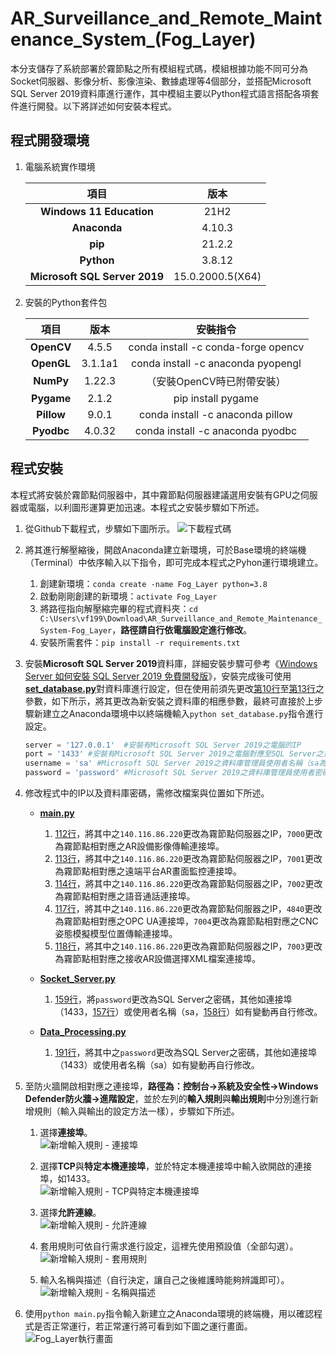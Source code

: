 # AR_Surveillance_and_Remote_Maintenance_System_(Fog_Layer)
本分支儲存了系統部署於霧節點之所有模組程式碼，模組根據功能不同可分為Socket伺服器、影像分析、影像渲染、數據處理等4個部分，並搭配Microsoft SQL Server 2019資料庫進行運作，其中模組主要以Python程式語言搭配各項套件進行開發。以下將詳述如何安裝本程式。

## 程式開發環境
1. 電腦系統實作環境

    |**項目**|**版本**|
    |:---:|:---:|
    |**Windows 11 Education**|21H2|
    |**Anaconda**|4.10.3|
    |**pip**|21.2.2|
    |**Python**|3.8.12|
    |**Microsoft SQL Server 2019**|15.0.2000.5(X64)|

2. 安裝的Python套件包

    |**項目**|**版本**|**安裝指令**
    |:---:|:---:|:---:
    |**OpenCV**|4.5.5|conda install -c conda-forge opencv
    |**OpenGL**|3.1.1a1|conda install -c anaconda pyopengl
    |**NumPy**|1.22.3|（安裝OpenCV時已附帶安裝）
    |**Pygame**|2.1.2|pip install pygame
    |**Pillow**|9.0.1|conda install -c anaconda pillow
    |**Pyodbc**|4.0.32|conda install -c anaconda pyodbc|

## 程式安裝
本程式將安裝於霧節點伺服器中，其中霧節點伺服器建議選用安裝有GPU之伺服器或電腦，以利圖形運算更加迅速。本程式之安裝步驟如下所述。

1. 從Github下載程式，步驟如下圖所示。
![下載程式碼](https://user-images.githubusercontent.com/77768660/189566714-50e75006-e8e9-45b6-838e-0de4245237ae.png)

2. 將其進行解壓縮後，開啟Anaconda建立新環境，可於Base環境的終端機（Terminal）中依序輸入以下指令，即可完成本程式之Pyhon運行環境建立。
    1. 創建新環境：`conda create -name Fog_Layer python=3.8`
    2. 啟動剛剛創建的新環境：`activate Fog_Layer`
    3. 將路徑指向解壓縮完畢的程式資料夾：`cd C:\Users\vf199\Download\AR_Surveillance_and_Remote_Maintenance_System-Fog_Layer`，**路徑請自行依電腦設定進行修改**。
    4. 安裝所需套件：`pip install -r requirements.txt`

3. 安裝**Microsoft SQL Server 2019**資料庫，詳細安裝步驟可參考《[Windows Server 如何安裝 SQL Server 2019 免費開發版](https://blog.hungwin.com.tw/windows-server-sql-server-2019-install/)》，安裝完成後可使用[**set_database.py**](https://github.com/vf19961226/AR_Surveillance_and_Remote_Maintenance_System/blob/Fog_Layer/set_database.py)對資料庫進行設定，但在使用前須先更改[第10行](https://github.com/vf19961226/AR_Surveillance_and_Remote_Maintenance_System/blob/Fog_Layer/set_database.py#L10)至[第13行](https://github.com/vf19961226/AR_Surveillance_and_Remote_Maintenance_System/blob/Fog_Layer/set_database.py#L13)之參數，如下所示，將其更改為新安裝之資料庫的相應參數，最終可直接於上步驟新建立之Anaconda環境中以終端機輸入`python set_database.py`指令進行設定。

    ```python
    server = '127.0.0.1'  #安裝有Microsoft SQL Server 2019之電腦的IP
    port = '1433' #安裝有Microsoft SQL Server 2019之電腦對應至SQL Server之連接埠（1433為SQL Server預設）
    username = 'sa' #Microsoft SQL Server 2019之資料庫管理員使用者名稱（sa為SQL Server預設）
    password = 'password' #Microsoft SQL Server 2019之資料庫管理員使用者密碼
    ```

4. 修改程式中的IP以及資料庫密碼，需修改檔案與位置如下所述。
    * [**main.py**](https://github.com/vf19961226/AR_Surveillance_and_Remote_Maintenance_System/blob/Fog_Layer/main.py)
        1. [112行](https://github.com/vf19961226/AR_Surveillance_and_Remote_Maintenance_System/blob/Fog_Layer/main.py#L112)，將其中之`140.116.86.220`更改為霧節點伺服器之IP，`7000`更改為霧節點相對應之AR設備影像傳輸連接埠。
        2. [113行](https://github.com/vf19961226/AR_Surveillance_and_Remote_Maintenance_System/blob/Fog_Layer/main.py#L113)，將其中之`140.116.86.220`更改為霧節點伺服器之IP，`7001`更改為霧節點相對應之遠端平台AR畫面監控連接埠。
        3. [114行](https://github.com/vf19961226/AR_Surveillance_and_Remote_Maintenance_System/blob/Fog_Layer/main.py#L114)，將其中之`140.116.86.220`更改為霧節點伺服器之IP，`7002`更改為霧節點相對應之語音通話連接埠。
        4. [117行](https://github.com/vf19961226/AR_Surveillance_and_Remote_Maintenance_System/blob/Fog_Layer/main.py#L117)，將其中之`140.116.86.220`更改為霧節點伺服器之IP，`4840`更改為霧節點相對應之OPC UA連接埠，`7004`更改為霧節點相對應之CNC姿態模擬模型位置傳輸連接埠。
        5. [118行](https://github.com/vf19961226/AR_Surveillance_and_Remote_Maintenance_System/blob/Fog_Layer/main.py#L118)，將其中之`140.116.86.220`更改為霧節點伺服器之IP，`7003`更改為霧節點相對應之接收AR設備選擇XML檔案連接埠。
  
    * [**Socket_Server.py**](https://github.com/vf19961226/AR_Surveillance_and_Remote_Maintenance_System/blob/Fog_Layer/Socket_Server.py)
        1. [159行](https://github.com/vf19961226/AR_Surveillance_and_Remote_Maintenance_System/blob/Fog_Layer/Socket_Server.py#L159)，將`password`更改為SQL Server之密碼，其他如連接埠（1433，[157行](https://github.com/vf19961226/AR_Surveillance_and_Remote_Maintenance_System/blob/Fog_Layer/Socket_Server.py#L157)）或使用者名稱（sa，[158行](https://github.com/vf19961226/AR_Surveillance_and_Remote_Maintenance_System/blob/Fog_Layer/Socket_Server.py#L158)）如有變動再自行修改。
  
    * [**Data_Processing.py**](https://github.com/vf19961226/AR_Surveillance_and_Remote_Maintenance_System/blob/Fog_Layer/Data_Processing.py)
        1. [191行](https://github.com/vf19961226/AR_Surveillance_and_Remote_Maintenance_System/blob/Fog_Layer/Data_Processing.py#L191)，將其中之`password`更改為SQL Server之密碼，其他如連接埠（1433）或使用者名稱（sa）如有變動再自行修改。

5. 至防火牆開啟相對應之連接埠，**路徑為：控制台→系統及安全性→Windows Defender防火牆→進階設定**，並於左列的**輸入規則**與**輸出規則**中分別進行新增規則（輸入與輸出的設定方法一樣），步驟如下所述。
    1. 選擇**連接埠**。    
        ![新增輸入規則 - 連接埠](https://user-images.githubusercontent.com/77768660/189568358-8ce9bc28-87cd-43d5-8a7b-0eb36c2d9cd8.png)
    2. 選擇**TCP**與**特定本機連接埠**，並於特定本機連接埠中輸入欲開啟的連接埠，如1433。    
        ![新增輸入規則 - TCP與特定本機連接埠](https://user-images.githubusercontent.com/77768660/189568573-e908382c-b289-4d6f-b778-56c68b0a8d30.png)
    
    3. 選擇**允許連線**。    
        ![新增輸入規則 - 允許連線](https://user-images.githubusercontent.com/77768660/189568650-a9718c73-cb17-45c9-baed-419ac3aa3a5a.png)
    
    4. 套用規則可依自行需求進行設定，這裡先使用預設值（全部勾選）。    
        ![新增輸入規則 - 套用規則](https://user-images.githubusercontent.com/77768660/189568728-20230e3a-9ca0-4289-96bb-cc4f34770e9e.png)
    
    5. 輸入名稱與描述（自行決定，讓自己之後維護時能夠辨識即可）。    
        ![新增輸入規則 - 名稱與描述](https://user-images.githubusercontent.com/77768660/189568772-22ef2763-2a43-4d96-b0a5-9f4254e4d7a2.png)

6. 使用`python main.py`指令輸入新建立之Anaconda環境的終端機，用以確認程式是否正常運行，若正常運行將可看到如下圖之運行畫面。
![Fog_Layer執行畫面](https://user-images.githubusercontent.com/77768660/188840502-a5e55221-cabc-47bd-8e41-17c2a829326d.png)
